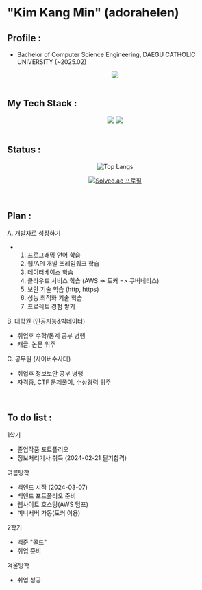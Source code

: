 

# "Kim Kang Min" (adorahelen)

## Profile : 
- Bachelor of Computer Science Engineering,
  DAEGU CATHOLIC UNIVERSITY (~2025.02)


<div align="center">
  <a href="mailto:adorahelenmin@gmail.com"><img src="https://img.shields.io/badge/Gmail-EA4335?style=for-the-badge&logo=Gmail&logoColor=white" /></a>
</div>
</br>
  
## My Tech Stack :
<div align="center">
  <img src="https://img.shields.io/badge/Spring-6DB33F?style=for-the-badge&logo=Spring&logoColor=white" />
  <img src="https://img.shields.io/badge/MySQL-4479A1?style=for-the-badge&logo=MySQL&logoColor=white" />
</div>
</br>


## Status :
<div align="center">

![Top Langs](https://github-readme-stats.vercel.app/api/top-langs/?username=adorahelen)

[![Solved.ac
프로필](http://mazassumnida.wtf/api/generate_badge?boj=adorahelen)](https://solved.ac/adorahelen)

</div>
</br>

## Plan :
A. 개발자로 성장하기 
- 1. 프로그래밍 언어 학습
  2. 웹/API 개발 프레임워크 학습
  3. 데이터베이스 학습
  4. 클라우드 서비스 학습 (AWS => 도커 => 쿠버네티스)
  5. 보안 기술 학습 (http, https)
  6. 성능 최적화 기술 학습
  7. 프로젝트 경험 쌓기 

B. 대학원 (인공지능&빅데이터)
- 취업후 수학/통계 공부 병행
- 캐글, 논문 위주

C. 공무원 (사이버수사대)
- 취업후 정보보안 공부 병행
- 자격증, CTF 문제풀이, 수상경력 위주

</div>
</br>

## To do list :
1학기
- 졸업작품 포트폴리오
- 정보처리기사 취득
  (2024-02-21 필기합격)

여름방학
- 백엔드 시작 (2024-03-07)
- 백엔드 포트폴리오 준비
- 웹사이트 호스팅(AWS 덤프)
- 미니서버 가동(도커 이용)

2학기
- 백준 "골드"
- 취업 준비

겨울방학 
- 취업 성공 

<!--
**adorahelen/adorahelen** is a ✨ _special_ ✨ repository because its `README.md` (this file) appears on your GitHub profile.

Here are some ideas to get you started:

- 🔭 I’m currently working on ...
- 🌱 I’m currently learning ...
- 👯 I’m looking to collaborate on ...
- 🤔 I’m looking for help with ...
- 💬 Ask me about ...
- 📫 How to reach me: ...
- 😄 Pronouns: ...
- ⚡ Fun fact: ...
-->
